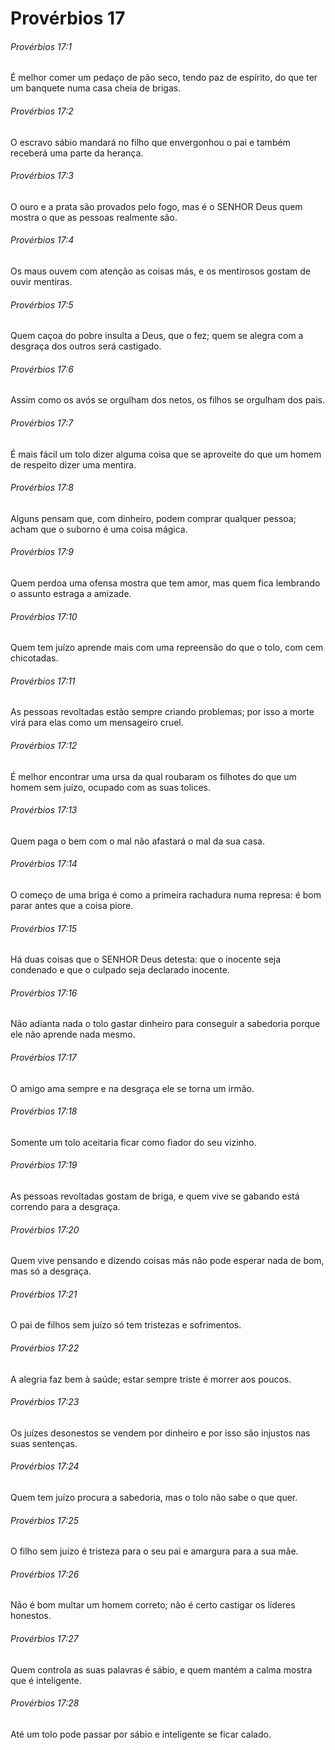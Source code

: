 # Provérbios 17

###### Provérbios 17:1

É melhor comer um pedaço de pão seco, tendo paz de espírito, do que ter um banquete numa casa cheia de brigas.

###### Provérbios 17:2

O escravo sábio mandará no filho que envergonhou o pai e também receberá uma parte da herança.

###### Provérbios 17:3

O ouro e a prata são provados pelo fogo, mas é o SENHOR Deus quem mostra o que as pessoas realmente são.

###### Provérbios 17:4

Os maus ouvem com atenção as coisas más, e os mentirosos gostam de ouvir mentiras.

###### Provérbios 17:5

Quem caçoa do pobre insulta a Deus, que o fez; quem se alegra com a desgraça dos outros será castigado.

###### Provérbios 17:6

Assim como os avós se orgulham dos netos, os filhos se orgulham dos pais.

###### Provérbios 17:7

É mais fácil um tolo dizer alguma coisa que se aproveite do que um homem de respeito dizer uma mentira.

###### Provérbios 17:8

Alguns pensam que, com dinheiro, podem comprar qualquer pessoa; acham que o suborno é uma coisa mágica.

###### Provérbios 17:9

Quem perdoa uma ofensa mostra que tem amor, mas quem fica lembrando o assunto estraga a amizade.

###### Provérbios 17:10

Quem tem juízo aprende mais com uma repreensão do que o tolo, com cem chicotadas.

###### Provérbios 17:11

As pessoas revoltadas estão sempre criando problemas; por isso a morte virá para elas como um mensageiro cruel.

###### Provérbios 17:12

É melhor encontrar uma ursa da qual roubaram os filhotes do que um homem sem juízo, ocupado com as suas tolices.

###### Provérbios 17:13

Quem paga o bem com o mal não afastará o mal da sua casa.

###### Provérbios 17:14

O começo de uma briga é como a primeira rachadura numa represa: é bom parar antes que a coisa piore.

###### Provérbios 17:15

Há duas coisas que o SENHOR Deus detesta: que o inocente seja condenado e que o culpado seja declarado inocente.

###### Provérbios 17:16

Não adianta nada o tolo gastar dinheiro para conseguir a sabedoria porque ele não aprende nada mesmo.

###### Provérbios 17:17

O amigo ama sempre e na desgraça ele se torna um irmão.

###### Provérbios 17:18

Somente um tolo aceitaria ficar como fiador do seu vizinho.

###### Provérbios 17:19

As pessoas revoltadas gostam de briga, e quem vive se gabando está correndo para a desgraça.

###### Provérbios 17:20

Quem vive pensando e dizendo coisas más não pode esperar nada de bom, mas só a desgraça.

###### Provérbios 17:21

O pai de filhos sem juízo só tem tristezas e sofrimentos.

###### Provérbios 17:22

A alegria faz bem à saúde; estar sempre triste é morrer aos poucos.

###### Provérbios 17:23

Os juízes desonestos se vendem por dinheiro e por isso são injustos nas suas sentenças.

###### Provérbios 17:24

Quem tem juízo procura a sabedoria, mas o tolo não sabe o que quer.

###### Provérbios 17:25

O filho sem juízo é tristeza para o seu pai e amargura para a sua mãe.

###### Provérbios 17:26

Não é bom multar um homem correto; não é certo castigar os líderes honestos.

###### Provérbios 17:27

Quem controla as suas palavras é sábio, e quem mantém a calma mostra que é inteligente.

###### Provérbios 17:28

Até um tolo pode passar por sábio e inteligente se ficar calado.


